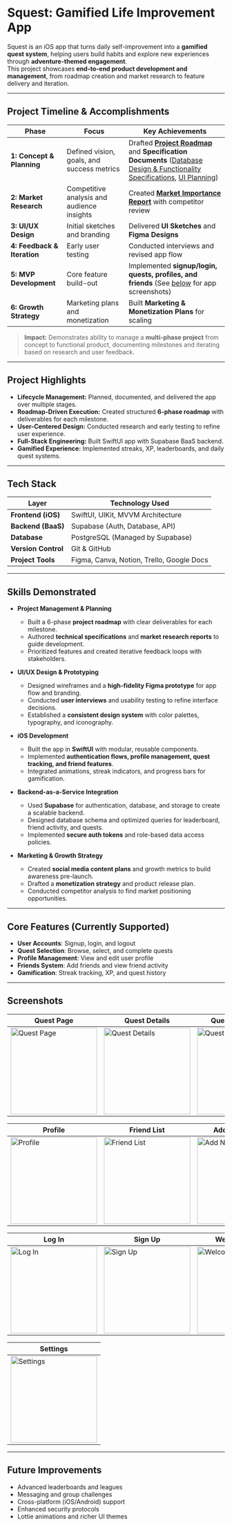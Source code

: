 # Squest: Gamified Life Improvement App

Squest is an iOS app that turns daily self-improvement into a **gamified quest system**, helping users build habits and explore new experiences through **adventure-themed engagement**.  
This project showcases **end-to-end product development and management**, from roadmap creation and market research to feature delivery and iteration.

---

## Project Timeline & Accomplishments

| Phase | Focus | Key Achievements |
|------|-------|------------------|
| **1: Concept & Planning** | Defined vision, goals, and success metrics | Drafted [**Project Roadmap**](https://docs.google.com/document/d/1dqEq1c8J7r3ICQss6aJv8rx1gu8-mCfdxQ2ftKTygAM/edit?usp=sharing) and **Specification Documents** ([Database Design & Functionality Specifications](https://docs.google.com/document/d/18zvXryKSbMnmnkE7SpN0-7GGRC-hgQdlE73a-gbOhoI/edit?usp=sharing), [UI Planning](https://docs.google.com/document/d/1bpQtexOqqc3dchVOuaGm595Wm-2ToM_74Cb4g7t0KAo/edit?usp=sharing)) |
| **2: Market Research** | Competitive analysis and audience insights | Created [**Market Importance Report**](https://docs.google.com/document/d/1tMLW8n0SGf-t5oIPhAMnyPan17_z2fVL5479Zk0yHTg/edit?usp=sharing) with competitor review |
| **3: UI/UX Design** | Initial sketches and branding | Delivered **UI Sketches** and **Figma Designs** |
| **4: Feedback & Iteration** | Early user testing | Conducted interviews and revised app flow |
| **5: MVP Development** | Core feature build-out | Implemented **signup/login, quests, profiles, and friends** (See [below](#-screenshots) for app screenshots)|
| **6: Growth Strategy** | Marketing plans and monetization | Built **Marketing & Monetization Plans** for scaling |

> **Impact:** Demonstrates ability to manage a **multi-phase project** from concept to functional product, documenting milestones and iterating based on research and user feedback.

---

## Project Highlights

- **Lifecycle Management:** Planned, documented, and delivered the app over multiple stages.  
- **Roadmap-Driven Execution:** Created structured **6-phase roadmap** with deliverables for each milestone.  
- **User-Centered Design:** Conducted research and early testing to refine user experience.  
- **Full-Stack Engineering:** Built SwiftUI app with Supabase BaaS backend.  
- **Gamified Experience:** Implemented streaks, XP, leaderboards, and daily quest systems.

---

## Tech Stack

| Layer                   | Technology Used                          |
|-------------------------|-----------------------------------------|
| **Frontend (iOS)**      | SwiftUI, UIKit, MVVM Architecture       |
| **Backend (BaaS)**      | Supabase (Auth, Database, API)          |
| **Database**            | PostgreSQL (Managed by Supabase)        |
| **Version Control**     | Git & GitHub                            |
| **Project Tools**       | Figma, Canva, Notion, Trello, Google Docs |

---

## Skills Demonstrated

- **Project Management & Planning**  
  - Built a 6-phase **project roadmap** with clear deliverables for each milestone.  
  - Authored **technical specifications** and **market research reports** to guide development.  
  - Prioritized features and created iterative feedback loops with stakeholders.  

- **UI/UX Design & Prototyping**  
  - Designed wireframes and a **high-fidelity Figma prototype** for app flow and branding.  
  - Conducted **user interviews** and usability testing to refine interface decisions.  
  - Established a **consistent design system** with color palettes, typography, and iconography.  

- **iOS Development**  
  - Built the app in **SwiftUI** with modular, reusable components.  
  - Implemented **authentication flows, profile management, quest tracking, and friend features**.  
  - Integrated animations, streak indicators, and progress bars for gamification.  

- **Backend-as-a-Service Integration**  
  - Used **Supabase** for authentication, database, and storage to create a scalable backend.  
  - Designed database schema and optimized queries for leaderboard, friend activity, and quests.  
  - Implemented **secure auth tokens** and role-based data access policies.  

- **Marketing & Growth Strategy**  
  - Created **social media content plans** and growth metrics to build awareness pre-launch.  
  - Drafted a **monetization strategy** and product release plan.  
  - Conducted competitor analysis to find market positioning opportunities.  

---

## Core Features (Currently Supported)

- **User Accounts**: Signup, login, and logout  
- **Quest Selection**: Browse, select, and complete quests  
- **Profile Management**: View and edit user profile  
- **Friends System**: Add friends and view friend activity  
- **Gamification**: Streak tracking, XP, and quest history  

---

## Screenshots

| Quest Page | Quest Details | Quest Completed |
|------------|---------------|----------------|
| <img src="appImages/QuestPage.png" alt="Quest Page" width="200"/> | <img src="appImages/QuestDetails.png" alt="Quest Details" width="200"/> | <img src="appImages/QuestCompleted.png" alt="Quest Completed" width="200"/> |

| Profile | Friend List | Add New Friend |
|---------|------------|----------------|
| <img src="appImages/Profile.png" alt="Profile" width="200"/> | <img src="appImages/FriendList.png" alt="Friend List" width="200"/> | <img src="appImages/AddNewFriend.png" alt="Add New Friend" width="200"/> |

| Log In | Sign Up | Welcome Page |
|--------|---------|--------------|
| <img src="appImages/LogIn.png" alt="Log In" width="200"/> | <img src="appImages/SignUp.png" alt="Sign Up" width="200"/> | <img src="appImages/WelcomePage.png" alt="Welcome Page" width="200"/> |

| Settings |
|----------|
| <img src="appImages/Settings.png" alt="Settings" width="200"/> |

---

## Future Improvements

- Advanced leaderboards and leagues  
- Messaging and group challenges  
- Cross-platform (iOS/Android) support  
- Enhanced security protocols  
- Lottie animations and richer UI themes  
